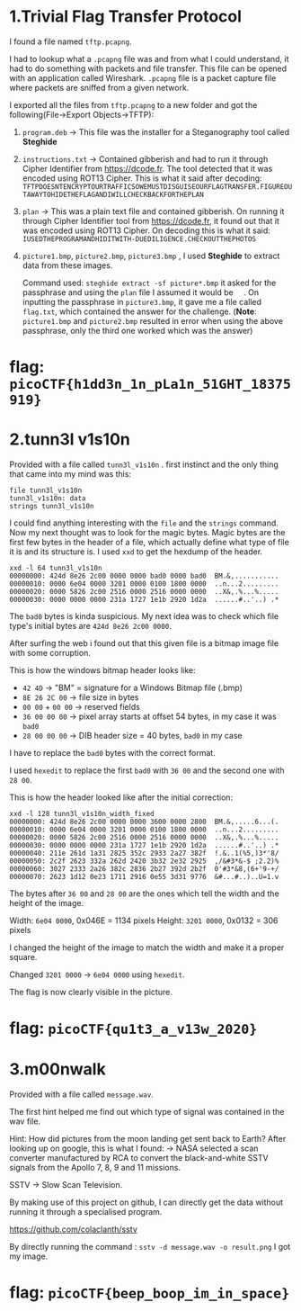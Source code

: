 # 1.Trivial Flag Transfer Protocol

I found a file named `tftp.pcapng`.

I had to lookup what a `.pcapng` file was and from what I could understand, it had to do something with packets and file transfer. This file can be opened with an application called Wireshark. `.pcapng` file is a packet capture file where packets are sniffed from a given network. 

I exported all the files from `tftp.pcapng` to a new folder and got the following(File->Export Objects->TFTP): 


1) `program.deb` -> This file was the installer for a Steganography tool called **Steghide**

2) `instructions.txt` -> Contained gibberish and had to run it through Cipher Identifier from https://dcode.fr. The tool detected that it was encoded using ROT13 Cipher. This is what it said after decoding: 
   `TFTPDOESNTENCRYPTOURTRAFFICSOWEMUSTDISGUISEOURFLAGTRANSFER.FIGUREOUTAWAYTOHIDETHEFLAGANDIWILLCHECKBACKFORTHEPLAN`

3) `plan` -> This was a plain text file and contained gibberish. On running it through Cipher Identifier tool from https://dcode.fr, it found out that it was encoded using ROT13 Cipher.  On decoding this is what it said: 
   `IUSEDTHEPROGRAMANDHIDITWITH-DUEDILIGENCE.CHECKOUTTHEPHOTOS`

4) `picture1.bmp`, `picture2.bmp`, `picture3.bmp` , I used **Steghide** to extract data from these images.
   
   Command used: `steghide extract -sf picture*.bmp`
   it asked for the passphrase and using the `plan` file I assumed it would be `  `. On inputting the passphrase in `picture3.bmp`, it gave me a file called `flag.txt`, which contained the answer for the challenge. (**Note**: `picture1.bmp` and `picture2.bmp` resulted in error when using the above passphrase, only the third one worked which was the answer)


# flag: `picoCTF{h1dd3n_1n_pLa1n_51GHT_18375919}`



 # 2.tunn3l v1s10n 

Provided with a file called `tunn3l_v1s10n` . 
first instinct and the only thing that came into my mind was this:  
```
file tunn3l_v1s10n
tunn3l_v1s10n: data 
strings tunn3l_v1s10n

```

I could find anything interesting with the `file` and the `strings` command. Now my next thought was to look for the magic bytes. 
Magic bytes are the first few bytes in the header of a file, which actually define what type of file it is and its structure is. 
I used `xxd` to get the hexdump of the header.  

```
xxd -l 64 tunn3l_v1s10n
00000000: 424d 8e26 2c00 0000 0000 bad0 0000 bad0  BM.&,...........
00000010: 0000 6e04 0000 3201 0000 0100 1800 0000  ..n...2.........
00000020: 0000 5826 2c00 2516 0000 2516 0000 0000  ..X&,.%...%.....
00000030: 0000 0000 0000 231a 1727 1e1b 2920 1d2a  ......#..'..) .*
```

The `bad0` bytes is kinda suspicious. My next idea was to check which file type's initial bytes are `424d 8e26 2c00 0000`. 


After surfing the web i found out that this given file is a bitmap image file with some corruption.

This is how the windows bitmap header looks like: 
- `42 4D` → "BM" = signature for a Windows Bitmap file (.bmp)
- `8E 26 2C 00` → file size in bytes 
- `00 00` + `00 00` → reserved fields
- `36 00 00 00` → pixel array starts at offset 54 bytes, in my case it was `bad0`
- `28 00 00 00` → DIB header size = 40 bytes, `bad0` in my case

I have to replace the `bad0` bytes with the correct format. 

I used `hexedit` to replace the first `bad0` with `36 00` and the second one with `28 00`. 


This is how the header looked like after the initial correction: 
``` 
xxd -l 128 tunn3l_v1s10n_width_fixed
00000000: 424d 8e26 2c00 0000 0000 3600 0000 2800  BM.&,.....6...(.
00000010: 0000 6e04 0000 3201 0000 0100 1800 0000  ..n...2.........
00000020: 0000 5826 2c00 2516 0000 2516 0000 0000  ..X&,.%...%.....
00000030: 0000 0000 0000 231a 1727 1e1b 2920 1d2a  ......#..'..) .*
00000040: 211e 261d 1a31 2825 352c 2933 2a27 382f  !.&..1(%5,)3*'8/
00000050: 2c2f 2623 332a 262d 2420 3b32 2e32 2925  ,/&#3*&-$ ;2.2)%
00000060: 3027 2333 2a26 382c 2836 2b27 392d 2b2f  0'#3*&8,(6+'9-+/
00000070: 2623 1d12 0e23 1711 2916 0e55 3d31 9776  &#...#..)..U=1.v
```

The bytes after `36 00` and `28 00` are the ones which tell the width and the height of the image.  

 Width: `6e04 0000`, 0x046E = 1134 pixels
 Height:  `3201 0000`, 0x0132 = 306 pixels

I changed the height of the image to match the width and make it a proper square. 
  
Changed `3201 0000` -> `6e04 0000` using `hexedit`. 

The flag is now clearly visible in the picture. 
# flag: `picoCTF{qu1t3_a_v13w_2020}`




# 3.m00nwalk 


Provided with a file called `message.wav`. 


The first hint helped me find out which type of signal was contained in the wav file. 

Hint: How did pictures from the moon landing get sent back to Earth?
After looking up on google, this is what I found: 
-> NASA selected a scan converter manufactured by RCA to convert the black-and-white SSTV signals from the Apollo 7, 8, 9 and 11 missions.

SSTV -> Slow Scan Television.

By making use of this project on github, I can directly get the data without running it through a specialised program. 

https://github.com/colaclanth/sstv

By directly running the command : `sstv -d message.wav -o result.png` I got my image. 


# flag: `picoCTF{beep_boop_im_in_space}`





